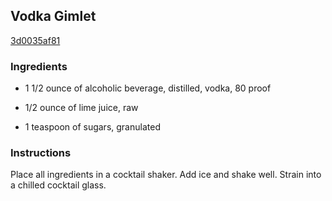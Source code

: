 ## Vodka Gimlet

[3d0035af81](http://cooking.nytimes.com/recipes/1012727)

### Ingredients

 - 1 1/2 ounce of alcoholic beverage, distilled, vodka, 80 proof

 - 1/2 ounce of lime juice, raw

 - 1 teaspoon of sugars, granulated

### Instructions

Place all ingredients in a cocktail shaker. Add ice and shake well. Strain into a chilled cocktail glass.